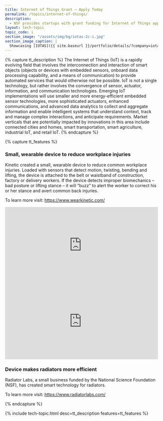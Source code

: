 ```yaml
---
title: Internet of Things Grant – Apply Today
permalink: /topics/internet-of-things/
description: 
  - NSF provides startups with grant funding for Internet of Things applications. 
layout: tech-topic
topic_code: i
section_image: "/assets/img/bg/iotas-2c-i.jpg"
section_image_caption: |
  Showcasing [IOTAS]({{ site.baseurl }}/portfolio/details/?company=iotas-inc#iotas-inc)'s' Home app, featuring a unique floor plan view and Smart Stories™.
---
```

{% capture tt_description %}
The Internet of Things (IoT) is a rapidly evolving field that involves the interconnection and interaction of smart objects (objects or devices with embedded sensors, onboard data processing capability, and a means of communication) to provide automated services that would otherwise not be possible. IoT is not a single technology, but rather involves the convergence of sensor, actuator, information, and communication technologies. Emerging IoT implementations will use smaller and more energy-efficient embedded sensor technologies, more sophisticated actuators, enhanced communications, and advanced data analytics to collect and aggregate information and enable intelligent systems that understand context, track and manage complex interactions, and anticipate requirements. Market verticals that are potentially impacted by innovations in this area include connected cities and homes, smart transportation, smart agriculture, industrial IoT, and retail IoT.
{% endcapture %}

{% capture tt_features %}
<div class="usa-section usa-content usa-grid">
  <div class="image-video">
    <div class="usa-width-one-half">
      <h3>Small, wearable device to reduce workplace injuries</h3>
      <p>Kinetic created a small, wearable device to reduce common workplace injuries. Loaded with sensors that detect motion, twisting, bending and lifting, the device is attached to the belt or waistband of construction, factory or delivery workers. If the device detects improper biomechanics – bad posture or lifting stance – it will “buzz” to alert the worker to correct his or her stance and avert common back injuries.</p>
      <p>To learn more visit: <a href="https://www.wearkinetic.com/">https://www.wearkinetic.com/</a></p>
    </div>
    <div class="usa-width-one-half">
       <iframe sandbox="allow-same-origin allow-scripts" title="Kinetic" width="100%" height="250" src="https://www.youtube.com/embed/1UAXId9owiY?modestbranding=1&showinfo=0&fs=1" frameborder="0" allowfullscreen=""></iframe>
    </div>
  </div>
</div>

<div class="background-light-blue">
  <div class="usa-section usa-content usa-grid">
   <div class="image-video">
    <div class="usa-width-one-half">
      <iframe sandbox="allow-same-origin allow-scripts" title="Radiator Labs" width="100%" height="250" src="https://www.youtube.com/embed/8tmxE4y15Lo?modestbranding=1&showinfo=0&fs=1" frameborder="0" allowfullscreen=""></iframe>
    </div>
     <div class="usa-width-one-half">
      <h3>Device makes radiators more efficient</h3>
      <p>Radiator Labs, a small business funded by the National Science Foundation (NSF), has created smart technology for radiators. </p>
      <p>To learn more visit: <a href="https://www.radiatorlabs.com/">https://www.radiatorlabs.com/</a></p>
    </div>
    
  </div>
  </div>
</div>
{% endcapture %}

{% include tech-topic.html desc=tt_description features=tt_features %}
